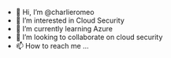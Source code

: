 - 👋 Hi, I’m @charlieromeo
- 👀 I’m interested in Cloud Security 
- 🌱 I’m currently learning Azure 
- 💞️ I’m looking to collaborate on cloud security 
- 📫 How to reach me ...

<!---
charlieromeo/charlieromeo is a ✨ special ✨ repository because its `README.md` (this file) appears on your GitHub profile.
You can click the Preview link to take a look at your changes.
--->
